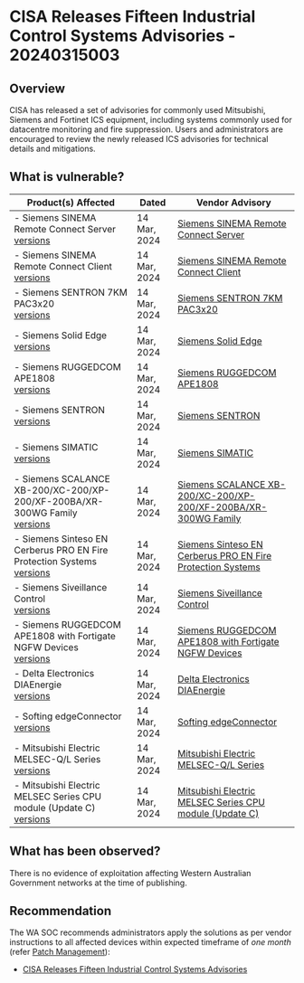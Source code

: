 # CISA Releases Fifteen Industrial Control Systems Advisories - 20240315003

## Overview

CISA has released a set of advisories for commonly used Mitsubishi, Siemens and Fortinet ICS equipment, including systems commonly used for datacentre monitoring and fire suppression. Users and administrators are encouraged to review the newly released ICS advisories for technical details and mitigations.

## What is vulnerable?

| Product(s) Affected                                                                                                                              | Dated        | Vendor Advisory                                                                                                                  |
| ------------------------------------------------------------------------------------------------------------------------------------------------ | ------------ | -------------------------------------------------------------------------------------------------------------------------------- |
| - Siemens SINEMA Remote Connect Server <br> [versions](https://www.cisa.gov/news-events/ics-advisories/icsa-24-074-03)                           | 14 Mar, 2024 | [Siemens SINEMA Remote Connect Server](https://www.cisa.gov/news-events/ics-advisories/icsa-24-074-03)                           |
| - Siemens SINEMA Remote Connect Client <br> [versions](https://www.cisa.gov/news-events/ics-advisories/icsa-24-074-04)                           | 14 Mar, 2024 | [  Siemens SINEMA Remote Connect Client](https://www.cisa.gov/news-events/ics-advisories/icsa-24-074-04)                         |
| - Siemens SENTRON 7KM PAC3x20 <br> [versions](https://www.cisa.gov/news-events/ics-advisories/icsa-24-074-01)                                    | 14 Mar, 2024 | [Siemens SENTRON 7KM PAC3x20](https://www.cisa.gov/news-events/ics-advisories/icsa-24-074-01)                                    |
| - Siemens Solid Edge <br> [versions](https://www.cisa.gov/news-events/ics-advisories/icsa-24-074-02)                                             | 14 Mar, 2024 | [Siemens Solid Edge](https://www.cisa.gov/news-events/ics-advisories/icsa-24-074-02)                                             |
| - Siemens RUGGEDCOM APE1808 <br> [versions](https://www.cisa.gov/news-events/ics-advisories/icsa-24-074-05)                                      | 14 Mar, 2024 | [Siemens RUGGEDCOM APE1808](https://www.cisa.gov/news-events/ics-advisories/icsa-24-074-05)                                      |
| - Siemens SENTRON <br> [versions](https://www.cisa.gov/news-events/ics-advisories/icsa-24-074-06)                                                | 14 Mar, 2024 | [Siemens SENTRON](https://www.cisa.gov/news-events/ics-advisories/icsa-24-074-06)                                                |
| - Siemens SIMATIC <br> [versions](https://www.cisa.gov/news-events/ics-advisories/icsa-24-074-07)                                                | 14 Mar, 2024 | [Siemens SIMATIC](https://www.cisa.gov/news-events/ics-advisories/icsa-24-074-07)                                                |
| - Siemens SCALANCE XB-200/XC-200/XP-200/XF-200BA/XR-300WG Family <br> [versions](https://www.cisa.gov/news-events/ics-advisories/icsa-24-074-08) | 14 Mar, 2024 | [Siemens SCALANCE XB-200/XC-200/XP-200/XF-200BA/XR-300WG Family](https://www.cisa.gov/news-events/ics-advisories/icsa-24-074-08) |
| - Siemens Sinteso EN Cerberus PRO EN Fire Protection Systems <br> [versions](https://www.cisa.gov/news-events/ics-advisories/icsa-24-074-09)     | 14 Mar, 2024 | [Siemens Sinteso EN Cerberus PRO EN Fire Protection Systems](https://www.cisa.gov/news-events/ics-advisories/icsa-24-074-09)     |
| - Siemens Siveillance Control <br> [versions](https://www.cisa.gov/news-events/ics-advisories/icsa-24-074-10)                                    | 14 Mar, 2024 | [Siemens Siveillance Control](https://www.cisa.gov/news-events/ics-advisories/icsa-24-074-10)                                    |
| - Siemens RUGGEDCOM APE1808 with Fortigate NGFW Devices <br> [versions](https://www.cisa.gov/news-events/ics-advisories/icsa-24-074-11)          | 14 Mar, 2024 | [Siemens RUGGEDCOM APE1808 with Fortigate NGFW Devices](https://www.cisa.gov/news-events/ics-advisories/icsa-24-074-11)          |
| - Delta Electronics DIAEnergie <br> [versions](https://www.cisa.gov/news-events/ics-advisories/icsa-24-074-12)                                   | 14 Mar, 2024 | [Delta Electronics DIAEnergie](https://www.cisa.gov/news-events/ics-advisories/icsa-24-074-12)                                   |
| - Softing edgeConnector <br> [versions](https://www.cisa.gov/news-events/ics-advisories/icsa-24-074-13)                                          | 14 Mar, 2024 | [Softing edgeConnector](https://www.cisa.gov/news-events/ics-advisories/icsa-24-074-13)                                          |
| - Mitsubishi Electric MELSEC-Q/L Series <br> [versions](https://www.cisa.gov/news-events/ics-advisories/icsa-24-074-14)                          | 14 Mar, 2024 | [Mitsubishi Electric MELSEC-Q/L Series](https://www.cisa.gov/news-events/ics-advisories/icsa-24-074-14)                          |
| - Mitsubishi Electric MELSEC Series CPU module (Update C) <br> [versions](https://www.cisa.gov/news-events/ics-advisories/icsa-23-143-03)        | 14 Mar, 2024 | [Mitsubishi Electric MELSEC Series CPU module (Update C)](https://www.cisa.gov/news-events/ics-advisories/icsa-23-143-03)        |

## What has been observed?

There is no evidence of exploitation affecting Western Australian Government networks at the time of publishing.

## Recommendation

The WA SOC recommends administrators apply the solutions as per vendor instructions to all affected devices within expected timeframe of *one month* (refer [Patch Management](../guidelines/patch-management.md)):

- [CISA Releases Fifteen Industrial Control Systems Advisories](https://www.cisa.gov/news-events/alerts/2024/03/14/cisa-releases-fifteen-industrial-control-systems-advisories)
